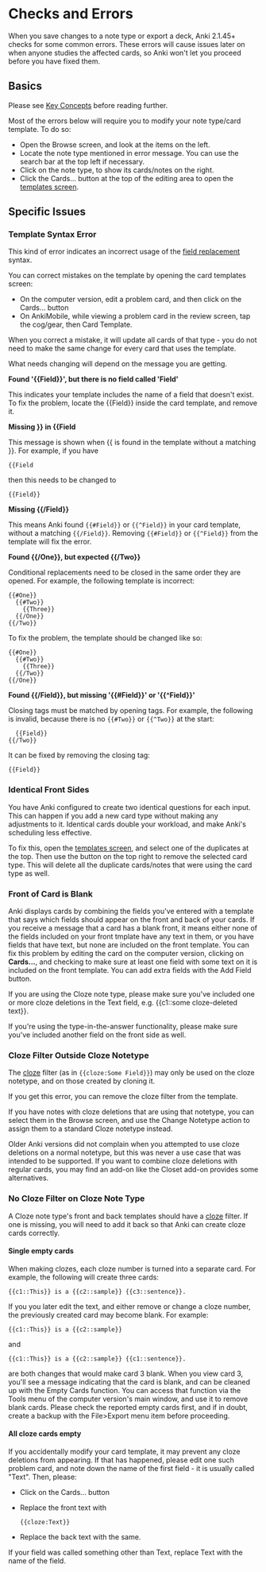 # Checks and Errors

<!-- toc -->

When you save changes to a note type or export a deck, Anki 2.1.45+ checks
for some common errors. These errors will cause issues later on when anyone studies
the affected cards, so Anki won't let you proceed before you have fixed them.

## Basics

Please see [Key Concepts](../getting-started.md#key-concepts) before reading further.

Most of the errors below will require you to modify your note type/card template. To do so:

- Open the Browse screen, and look at the items on the left.
- Locate the note type mentioned in error message. You can use the search bar at the top left
  if necessary.
- Click on the note type, to show its cards/notes on the right.
- Click the Cards... button at the top of the editing area to open the [templates screen](./intro.md#the-templates-screen).

## Specific Issues

### Template Syntax Error

This kind of error indicates an incorrect usage of the [field replacement](./fields.md)
syntax.

You can correct mistakes on the template by opening the card templates screen:

- On the computer version, edit a problem card, and then click on the Cards... button
- On AnkiMobile, while viewing a problem card in the review screen, tap the cog/gear, then Card Template.

When you correct a mistake, it will update all cards of that type - you do not need to make the same change for every card that uses the template.

What needs changing will depend on the message you are getting.

**Found '{{Field}}', but there is no field called 'Field'**

This indicates your template includes the name of a field that doesn't exist. To fix the problem, locate the
{{Field}} inside the card template, and remove it.

**Missing }} in {{Field**

This message is shown when {{ is found in the template without a matching }}. For example, if you have

```
{{Field
```

then this needs to be changed to

```
{{Field}}
```

**Missing {{/Field}}**

This means Anki found `{{#Field}}` or `{{^Field}}` in your card template, without a matching `{{/Field}}`. Removing `{{#Field}}` or `{{^Field}}` from the template will fix the error.

**Found {{/One}}, but expected {{/Two}}**

Conditional replacements need to be closed in the same order they are opened. For example, the following template is incorrect:

```
{{#One}}
  {{#Two}}
    {{Three}}
  {{/One}}
{{/Two}}
```

To fix the problem, the template should be changed like so:

```
{{#One}}
  {{#Two}}
    {{Three}}
  {{/Two}}
{{/One}}
```

**Found {{/Field}}, but missing '{{#Field}}' or '{{^Field}}'**

Closing tags must be matched by opening tags. For example, the following is invalid, because there is no `{{#Two}}` or `{{^Two}}` at the start:

```
  {{Field}}
{{/Two}}
```

It can be fixed by removing the closing tag:

```
{{Field}}
```

### Identical Front Sides

You have Anki configured to create two identical questions for each input. This can
happen if you add a new card type without making any adjustments to it. Identical
cards double your workload, and make Anki's scheduling less effective.

To fix this, open the [templates screen](./intro.md#the-templates-screen), and
select one of the duplicates at the top. Then use the button on the top right to
remove the selected card type. This will delete all the duplicate cards/notes that
were using the card type as well.

### Front of Card is Blank

<div id="no-field-replacement-on-front-side" />

Anki displays cards by combining the fields you've entered with a
template that says which fields should appear on the front and back of your cards. If you receive a
message that a card has a blank front, it means either none of the fields included on your front tmplate have any text in them, or you have fields that have text,
but none are included on the front template.
You can fix this problem by editing the card on the computer version, clicking on **Cards...**,
and checking to make sure at least one field with some text on it is included on the front template.
You can add extra fields with the Add Field button.

If you are using the Cloze note type,
please make sure you've included one or more cloze deletions in the Text field, e.g. {{c1::some cloze-deleted text}}.

If you're using the type-in-the-answer functionality, please make sure you've included another field on the front side as well.

### Cloze Filter Outside Cloze Notetype

The [cloze](../editing.md#cloze-deletion) filter (as in `{{cloze:Some Field}}`)
may only be used on the cloze notetype, and on those created by cloning it.

If you get this error, you can remove the cloze filter from the template.

If you have notes with cloze deletions that are using that notetype, you can select
them in the Browse screen, and use the Change Notetype action to assign them to
a standard Cloze notetype instead.

Older Anki versions did not complain when you attempted to use cloze deletions on
a normal notetype, but this was never a use case that was intended to be supported.
If you want to combine cloze deletions with regular cards, you may find an add-on
like the Closet add-on provides some alternatives.

### No Cloze Filter on Cloze Note Type
<div id="no-cloze-filter-on-cloze-notetype" />

A Cloze note type's front and back templates should have a [cloze](../editing.md#cloze-deletion)
filter. If one is missing, you will need to add it back so that Anki can create cloze cards
correctly.

#### Single empty cards

When making clozes, each cloze number is turned into a separate card. For example, the following will create three cards:

```
{{c1::This}} is a {{c2::sample}} {{c3::sentence}}.
```

If you you later edit the text, and either remove or change a cloze number, the previously created card may become blank. For example:

```
{{c1::This}} is a {{c2::sample}}
```

and

```
{{c1::This}} is a {{c2::sample}} {{c1::sentence}}.
```

are both changes that would make card 3 blank. When you view card 3, you'll see a message indicating that the card is blank, and can be cleaned up with the Empty Cards function. You can access that function via the Tools menu of the computer version's main window, and use it to remove blank cards. Please check the reported empty cards first, and if in doubt, create a backup with the File>Export menu item before proceeding.

#### All cloze cards empty

If you accidentally modify your card template, it may prevent any cloze deletions from appearing. If that has happened, please edit one such problem card, and note down the name of the first field - it is usually called "Text". Then, please:

- Click on the Cards... button
- Replace the front text with

  ```
  {{cloze:Text}}
  ```

- Replace the back text with the same.

If your field was called something other than Text, replace Text with the name of the field.
